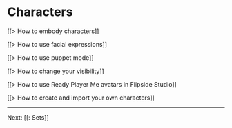 # Characters

[[> How to embody characters]]

[[> How to use facial expressions]]

[[> How to use puppet mode]]

<!-- [[> How to use your Meta Avatar in Flipside Studio]] -->

[[> How to change your visibility]]

[[> How to use Ready Player Me avatars in Flipside Studio]]

[[> How to create and import your own characters]]

---

Next: [[: Sets]]
